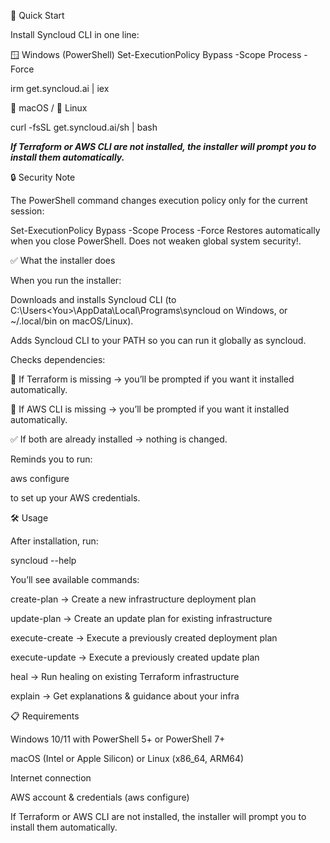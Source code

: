 ﻿🚀 Quick Start

Install Syncloud CLI in one line:

🪟 Windows (PowerShell)
Set-ExecutionPolicy Bypass -Scope Process -Force

irm get.syncloud.ai | iex

🍎 macOS / 🐧 Linux

curl -fsSL get.syncloud.ai/sh | bash

***If Terraform or AWS CLI are not installed, the installer will prompt you to install them automatically.***

🔒 Security Note

The PowerShell command changes execution policy only for the current session:

Set-ExecutionPolicy Bypass -Scope Process -Force
Restores automatically when you close PowerShell.
Does not weaken global system security!.

✅ What the installer does

When you run the installer:

Downloads and installs Syncloud CLI (to C:\Users\<You>\AppData\Local\Programs\syncloud on Windows, or ~/.local/bin on macOS/Linux).

Adds Syncloud CLI to your PATH so you can run it globally as syncloud.

Checks dependencies:

🔎 If Terraform is missing → you’ll be prompted if you want it installed automatically.

🔎 If AWS CLI is missing → you’ll be prompted if you want it installed automatically.

✅ If both are already installed → nothing is changed.

Reminds you to run:

aws configure


to set up your AWS credentials.

🛠️ Usage

After installation, run:

syncloud --help


You’ll see available commands:

create-plan → Create a new infrastructure deployment plan

update-plan → Create an update plan for existing infrastructure

execute-create → Execute a previously created deployment plan

execute-update → Execute a previously created update plan

heal → Run healing on existing Terraform infrastructure

explain → Get explanations & guidance about your infra

📋 Requirements

Windows 10/11 with PowerShell 5+ or PowerShell 7+

macOS (Intel or Apple Silicon) or Linux (x86_64, ARM64)

Internet connection

AWS account & credentials (aws configure)


If Terraform or AWS CLI are not installed, the installer will prompt you to install them automatically.


